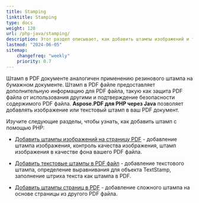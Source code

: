 ```yaml
---
title: Stamping 
linktitle: Stamping
type: docs
weight: 120
url: /php-java/stamping/
description: Этот раздел описывает, как добавить штампы изображений и текстовые штампы на страницу PDF.
lastmod: "2024-06-05"
sitemap:
    changefreq: "weekly"
    priority: 0.7
---
```


Штамп в PDF документе аналогичен применению резинового штампа на бумажном документе. Штамп в PDF файле предоставляет дополнительную информацию для PDF файла, такую как защита PDF файла от использования другими и подтверждение безопасности содержимого PDF файла. **Aspose.PDF для PHP через Java** позволяет добавлять изображение или текстовый штамп в ваш PDF документ.

Изучите следующие разделы, чтобы узнать, как добавить штамп с помощью PHP:

- [Добавить штампы изображений на страницу PDF](/pdf/php-java/image-stamps-in-pdf-page/) - добавление штампа изображения, контроль качества изображения, штамп изображения в качестве фона вашего PDF файла.
- [Добавить текстовые штампы в PDF файл](/pdf/php-java/text-stamps-in-the-pdf-file/) - добавление текстового штампа, определение выравнивания для объекта TextStamp, заполнение штриха текста как штампа в PDF.

- [Добавить штампы страниц в PDF](/pdf/php-java/page-stamps-in-the-pdf-file/) - добавление сложного штампа на основе страницы из другого PDF файла.